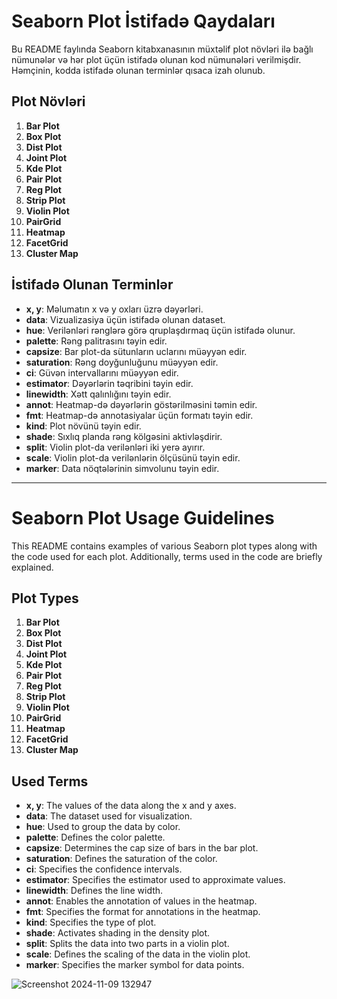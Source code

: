 # Seaborn Plot İstifadə Qaydaları

Bu README faylında Seaborn kitabxanasının müxtəlif plot növləri ilə bağlı nümunələr və hər plot üçün istifadə olunan kod nümunələri verilmişdir. Həmçinin, kodda istifadə olunan terminlər qısaca izah olunub.

## Plot Növləri

1. **Bar Plot**
2. **Box Plot**
3. **Dist Plot**
4. **Joint Plot**
5. **Kde Plot**
6. **Pair Plot**
7. **Reg Plot**
8. **Strip Plot**
9. **Violin Plot**
10. **PairGrid**
11. **Heatmap**
12. **FacetGrid**
13. **Cluster Map**

## İstifadə Olunan Terminlər

- **x, y**: Məlumatın x və y oxları üzrə dəyərləri.
- **data**: Vizualizasiya üçün istifadə olunan dataset.
- **hue**: Verilənləri rənglərə görə qruplaşdırmaq üçün istifadə olunur.
- **palette**: Rəng palitrasını təyin edir.
- **capsize**: Bar plot-da sütunların uclarını müəyyən edir.
- **saturation**: Rəng doyğunluğunu müəyyən edir.
- **ci**: Güvən intervallarını müəyyən edir.
- **estimator**: Dəyərlərin təqribini təyin edir.
- **linewidth**: Xətt qalınlığını təyin edir.
- **annot**: Heatmap-də dəyərlərin göstərilməsini təmin edir.
- **fmt**: Heatmap-də annotasiyalar üçün formatı təyin edir.
- **kind**: Plot növünü təyin edir.
- **shade**: Sıxlıq planda rəng kölgəsini aktivləşdirir.
- **split**: Violin plot-da verilənləri iki yerə ayırır.
- **scale**: Violin plot-da verilənlərin ölçüsünü təyin edir.
- **marker**: Data nöqtələrinin simvolunu təyin edir.

___________________________________________________________________________________________________________________________



# Seaborn Plot Usage Guidelines

This README contains examples of various Seaborn plot types along with the code used for each plot. Additionally, terms used in the code are briefly explained.

## Plot Types

1. **Bar Plot**
2. **Box Plot**
3. **Dist Plot**
4. **Joint Plot**
5. **Kde Plot**
6. **Pair Plot**
7. **Reg Plot**
8. **Strip Plot**
9. **Violin Plot**
10. **PairGrid**
11. **Heatmap**
12. **FacetGrid**
13. **Cluster Map**

## Used Terms

- **x, y**: The values of the data along the x and y axes.
- **data**: The dataset used for visualization.
- **hue**: Used to group the data by color.
- **palette**: Defines the color palette.
- **capsize**: Determines the cap size of bars in the bar plot.
- **saturation**: Defines the saturation of the color.
- **ci**: Specifies the confidence intervals.
- **estimator**: Specifies the estimator used to approximate values.
- **linewidth**: Defines the line width.
- **annot**: Enables the annotation of values in the heatmap.
- **fmt**: Specifies the format for annotations in the heatmap.
- **kind**: Specifies the type of plot.
- **shade**: Activates shading in the density plot.
- **split**: Splits the data into two parts in a violin plot.
- **scale**: Defines the scaling of the data in the violin plot.
- **marker**: Specifies the marker symbol for data points.


![Screenshot 2024-11-09 132947](https://github.com/user-attachments/assets/f73db0a6-3293-4d06-b023-30be7d9212c0)
